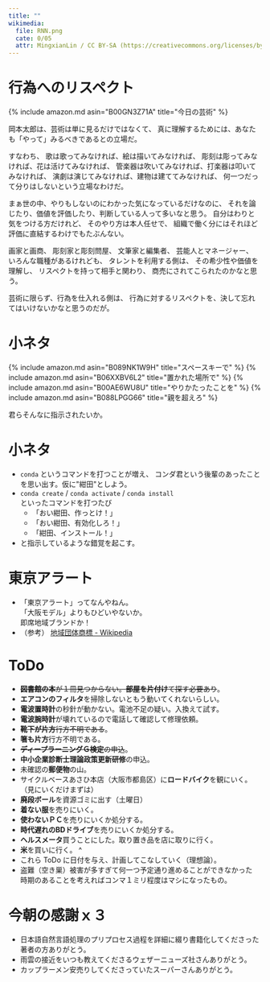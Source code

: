 ```yaml
---
title: ""
wikimedia:
  file: RNN.png
  cate: 0/05
  attr: MingxianLin / CC BY-SA (https://creativecommons.org/licenses/by-sa/4.0)
---
```


# 行為へのリスペクト

{% include amazon.md asin="B00GN3Z71A" title="今日の芸術" %}

岡本太郎は、芸術は単に見るだけではなくて、
真に理解するためには、あなたも「やって」みるべきであるとの立場だ。

すなわち、
歌は歌ってみなければ、絵は描いてみなければ、
彫刻は彫ってみなければ、花は活けてみなければ、
管楽器は吹いてみなければ、打楽器は叩いてみなければ、
演劇は演じてみなければ、建物は建ててみなければ、
何一つだって分りはしないという立場なわけだ。

まぁ世の中、やりもしないのにわかった気になっているだけなのに、
それを論じたり、価値を評価したり、判断している人って多いなと思う。
自分はわりと気をつける方だけれど、
そのやり方は本人任せで、
組織で働く分にはそれほど評価に直結するわけでもたぶんない。

画家と画商、
彫刻家と彫刻問屋、
文筆家と編集者、
芸能人とマネージャー、
いろんな職種があるけれども、
タレントを利用する側は、
その希少性や価値を理解し、
リスペクトを持って相手と関わり、
商売にされてこられたのかなと思う。

芸術に限らず、行為を仕入れる側は、
行為に対するリスペクトを、決して忘れてはいけないかなと思うのだが。


# 小ネタ

{% include amazon.md asin="B089NK1W9H" title="スペースキーで" %}
{% include amazon.md asin="B06XXBV6L2" title="置かれた場所で" %}
{% include amazon.md asin="B00AE6WU8U" title="やりかたったことを" %}
{% include amazon.md asin="B088LPGG66" title="親を超えろ" %}

君らそんなに指示されたいか。


# 小ネタ

* `conda` というコマンドを打つことが増え、
  コンダ君という後輩のあったことを思い出す。仮に"紺田"としよう。
* `conda create` / `conda activate` / `conda install`  
  といったコマンドを打つたび
  * 「おい紺田、作っとけ！」
  * 「おい紺田、有効化しろ！」
  * 「紺田、インストール！」
* と指示しているような錯覚を起こす。


# 東京アラート

* 「東京アラート」ってなんやねん。  
  「大阪モデル」よりもひどいやないか。  
  即席地域ブランドか！
* （参考） [地域団体商標 - Wikipedia](https://ja.wikipedia.org/wiki/%E5%9C%B0%E5%9F%9F%E5%9B%A3%E4%BD%93%E5%95%86%E6%A8%99)


# ToDo

* ~~**図書館の本**が１冊見つからない。**部屋を片付け**て探す必要あり~~。
* **エアコンのフィルタ**を掃除しないともう動いてくれないらしい。
* **電波置時計**の秒針が動かない。電池不足の疑い。入換えて試す。
* **電波腕時計**が壊れているので電話して確認して修理依頼。
* ~~**靴下が片方**行方不明である~~。
* **箸も片方**行方不明である。
* ~~**ディープラーニングＧ検定**の申込~~。
* **中小企業診断士理論政策更新研修**の申込。
* 未確認の**郵便物**の山。
* サイクルベースあさひ本店（大阪市都島区）に**ロードバイク**を観にいく。  
  （見にいくだけまずは）
* **廃段ボール**を資源ゴミに出す（土曜日）
* **着ない服**を売りにいく。
* **使わないＰＣ**を売りにいくか処分する。
* **時代遅れのBDドライブ**を売りにいくか処分する。
* **ヘルスメータ**買うことにした。取り置き品を店に取りに行く。
* **米**を買いに行く。
^
* これら ToDo に日付を与え、計画してこなしていく（理想論）。
* 盗難（空き巣）被害が多すぎて何一つ予定通り進めることができなかった  
  時期のあることを考えればコンマ１ミリ程度はマシになったもの。


# 今朝の感謝ｘ３

* 日本語自然言語処理のプリプロセス過程を詳細に綴り書籍化してくださった  
  著者の方ありがとう。
* 雨雲の接近をいつも教えてくださるウェザーニューズ社さんありがとう。
* カップラーメン安売りしてくださっていたスーパーさんありがとう。
